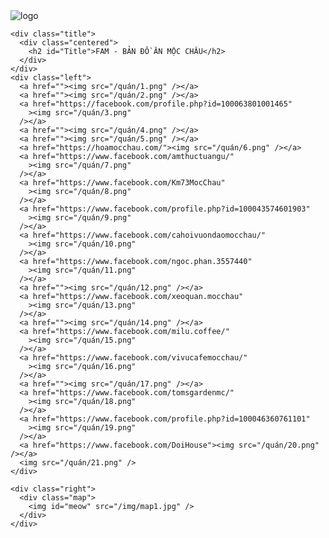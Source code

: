 <!DOCTYPE html>
<html>
  <head>
    <meta charset="UTF-8" />
    <meta name="viewport" content="width=device-width, initial-scale=1.0" />
    <title>Bản Đồ Ăn made by MOT Team</title>
    <link rel="stylesheet" href="style.css" />
    <script src="script.js"></script>
    <script src="https://ajax.googleapis.com/ajax/libs/jquery/2.1.1/jquery.min.js"></script>
  </head>

  <body>
    <div class="logo">
      <img src="/img/logo.jpg" alt="logo" />
    </div>

    <div class="title">
      <div class="centered">
        <h2 id="Title">FAM - BẢN ĐỒ ĂN MỘC CHÂU</h2>
      </div>
    </div>
    <div class="left">
      <a href=""><img src="/quán/1.png" /></a>
      <a href=""><img src="/quán/2.png" /></a>
      <a href="https://facebook.com/profile.php?id=100063801001465"
        ><img src="/quán/3.png"
      /></a>
      <a href=""><img src="/quán/4.png" /></a>
      <a href=""><img src="/quán/5.png" /></a>
      <a href="https://hoamocchau.com/"><img src="/quán/6.png" /></a>
      <a href="https://www.facebook.com/amthuctuangu/"
        ><img src="/quán/7.png"
      /></a>
      <a href="https://www.facebook.com/Km73MocChau"
        ><img src="/quán/8.png"
      /></a>
      <a href="https://www.facebook.com/profile.php?id=100043574601903"
        ><img src="/quán/9.png"
      /></a>
      <a href="https://www.facebook.com/cahoivuondaomocchau/"
        ><img src="/quán/10.png"
      /></a>
      <a href="https://www.facebook.com/ngoc.phan.3557440"
        ><img src="/quán/11.png"
      /></a>
      <a href=""><img src="/quán/12.png" /></a>
      <a href="https://www.facebook.com/xeoquan.mocchau"
        ><img src="/quán/13.png"
      /></a>
      <a href=""><img src="/quán/14.png" /></a>
      <a href="https://www.facebook.com/milu.coffee/"
        ><img src="/quán/15.png"
      /></a>
      <a href="https://www.facebook.com/vivucafemocchau/"
        ><img src="/quán/16.png"
      /></a>
      <a href=""><img src="/quán/17.png" /></a>
      <a href="https://www.facebook.com/tomsgardenmc/"
        ><img src="/quán/18.png"
      /></a>
      <a href="https://www.facebook.com/profile.php?id=100046360761101"
        ><img src="/quán/19.png"
      /></a>
      <a href="https://www.facebook.com/DoiHouse"><img src="/quán/20.png" /></a>
      <img src="/quán/21.png" />
    </div>

    <div class="right">
      <div class="map">
        <img id="meow" src="/img/map1.jpg" />
      </div>
    </div>
  </body>
</html>

